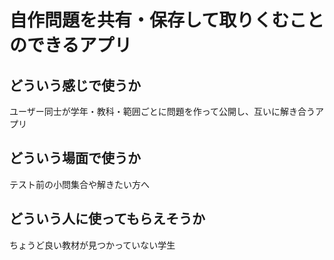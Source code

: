 # 自作問題を共有・保存して取りくむことのできるアプリ

## どういう感じで使うか
ユーザー同士が学年・教科・範囲ごとに問題を作って公開し、互いに解き合うアプリ

## どういう場面で使うか
テスト前の小問集合や解きたい方へ

## どういう人に使ってもらえそうか
ちょうど良い教材が見つかっていない学生